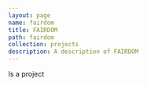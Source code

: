 ```yaml
---
layout: page
name: fairdom
title: FAIRDOM
path: fairdom
collection: projects
description: A description of FAIRDOM
---
```


Is a project
